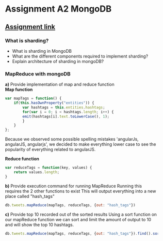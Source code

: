 # Assignment A2 MongoDB

## [Assignment link](<MongoDBExercise.pdf>)

### What is sharding?
- What is sharding in MongoDB
- What are the different components required to implement sharding?
- Explain architecture of sharding in mongoDB?

### MapReduce with mongoDB

**a)** Provide implementation of map and reduce function  
**Map function**
```javascript
var mapTags = function() {
    if(this.hasOwnProperty("entities")) {
        var hashtags = this.entities.hashtags;
        for(var i = 0; i < hashtags.length; i++) {
        emit(hashtags[i].text.toLowerCase(), 1);
        }
    }
};
```
Because we observed some possible spelling mistakes 'angularJs, angularJS, angularjs', we decided to make everything lower case to see the popularity of everything related to angularJS.

**Reduce function**
```javascript
var reduceTags = function(key, values) {
    return values.length;
}
```

**b)** Provide execution command for running MapReduce
Running this requires the 2 other functions to exist
This will output everything into a new place called "hash_tags"
```javascript
db.tweets.mapReduce(mapTags, reduceTags, {out: "hash_tags"})
```

**c)** Provide top 10 recorded out of the sorted results
Using a sort function on our mapReduce function we can sort and limit the amount of output to 10 and will show the top 10 hashtags.
```javascript
db.tweets.mapReduce(mapTags, reduceTags, {out: "hash_tags"}).find().sort({ 'value': -1 }).limit(10)

```
 
